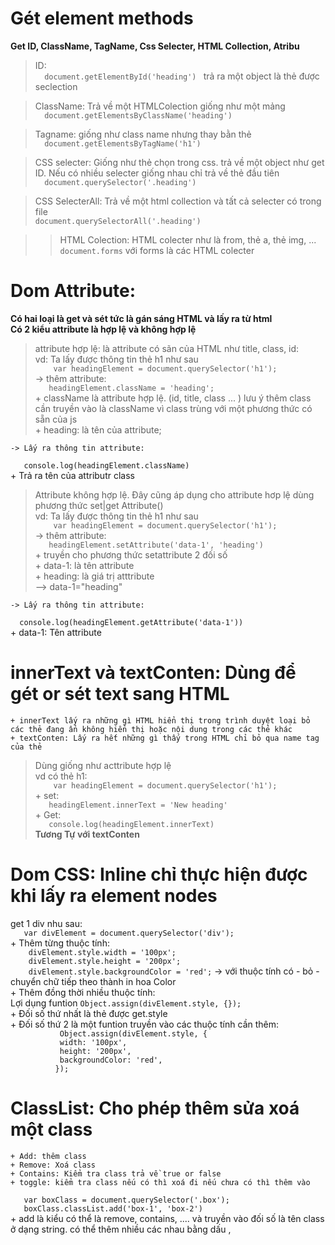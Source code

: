 # Gét element methods
**Get ID, ClassName, TagName, Css Selecter, HTML Collection, Atribu**
>ID:  
`   document.getElementById('heading')  ` trả ra một object là thẻ được seclection

>ClassName: Trả về một HTMLColection giống như một mảng  
`   document.getElementsByClassName('heading') `

>Tagname: giống như class name nhưng thay bằn thẻ   
`   document.getElementsByTagName('h1') `

>CSS selecter: Giống như thẻ chọn trong css. trả về một object như get ID. Nếu có nhiều selecter giống nhau chỉ trả về thẻ đầu tiên  
`   document.querySelector('.heading')  `

>CSS SelecterAll: Trả về một html collection và tất cả selecter có trong file  
`document.querySelectorAll('.heading')`

>>HTML Colection: HTML colecter như là from, thẻ a, thẻ img, ...  
`document.forms` với forms là các HTML colecter 


# Dom Attribute:
**Có hai loại là get và sét tức là gán sáng HTML và lấy ra từ html**  
**Có 2 kiểu attribute là hợp lệ và không hợp lệ**  
> attribute hợp lệ: là attribute có sãn của HTML như title, class, id:   
    vd: Ta lấy được thông tin thẻ h1 như sau  
`    var headingElement = document.querySelector('h1');`  
    -> thêm attribute:  
`    headingElement.className = 'heading';  `  
        + className là attribute hợp lệ. (id, title, class ... ) lưu ý thêm class cần truyền vào là className vì class trùng với một phương thức có sẵn của js  
        + heading: là tên của attribute;  
    
    -> Lấy ra thông tin attribute:  
`    console.log(headingElement.className)  `   
        + Trả ra tên của attributr class  

> Attribute không hợp lệ. Đây cũng áp dụng cho attribute hơp lệ dùng phương thức set|get Attribute()  
    vd: Ta lấy được thông tin thẻ h1 như sau  
`    var headingElement = document.querySelector('h1');`  
    -> thêm attribute:  
`    headingElement.setAttribute('data-1', 'heading')    `  
        + truyền cho phương thức setattribute 2 đối số  
        + data-1: là tên attribute  
        + heading: là giá trị atttribute   
        --> data-1="heading"  
    
    -> Lấy ra thông tin attribute:  
`   console.log(headingElement.getAttribute('data-1'))  `     
        + data-1: Tên attribute  


# innerText và textConten: Dùng để gét or sét text sang HTML  
    + innerText lấy ra những gì HTML hiển thị trong trình duyệt loại bỏ các thẻ đang ẩn không hiển thị hoặc nội dung trong các thẻ khác  
    + textConten: Lấy ra hết những gì thấy trong HTML chỉ bỏ qua name tag của thẻ  
> Dùng giống như acttribute hợp lệ  
    vd có thẻ h1:   
`    var headingElement = document.querySelector('h1');`  
    + set:   
`    headingElement.innerText = 'New heading'   `  
    + Get:  
`    console.log(headingElement.innerText)       `  
**Tương Tự với textConten**  

# Dom CSS: Inline chỉ thực hiện được khi lấy ra element nodes  
get 1 div nhu sau:  
`    var divElement = document.querySelector('div');    `  
    + Thêm từng thuộc tính:   
`    divElement.style.width = '100px';`  
`    divElement.style.height = '200px';`  
`    divElement.style.backgroundColor = 'red';` -> với thuộc tính có - bỏ - chuyển chữ tiếp theo thành in hoa Color  
    + Thêm đồng thời nhiều thuộc tính:   
Lợi dụng funtion `Object.assign(divElement.style, {});`   
        + Đối số thứ nhất là thẻ được get.style     
        + Đối số thứ 2 là một funtion truyền vào các thuộc tính cần thêm:     
`            Object.assign(divElement.style, {           `  
`            width: '100px',                             `   
`            height: '200px',                             `  
`            backgroundColor: 'red',                     `  
`           });                                             `  

# ClassList: Cho phép thêm sửa xoá một class
    + Add: thêm class  
    + Remove: Xoá class  
    + Contains: Kiểm tra class trả về true or false
    + toggle: kiểm tra class nếu có thì xoá đi nếu chưa có thì thêm vào
`    var boxClass = document.querySelector('.box');      `  
`    boxClass.classList.add('box-1', 'box-2')        `  
        + add là kiểu có thể là remove, contains, .... và truyền vào đối số là tên class ở dạng string. có thể thêm nhiều các nhau bằng dấu ,   